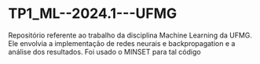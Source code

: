 # TP1_ML--2024.1---UFMG
Repositório referente ao trabalho da disciplina Machine Learning da UFMG. Ele envolvia a implementação de redes neurais e backpropagation e a análise dos resultados. Foi usado o MINSET para tal código
